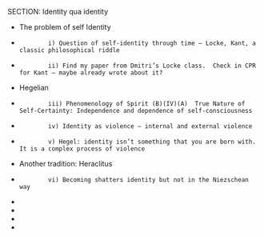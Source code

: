 SECTION:  Identity qua identity
* The problem of self Identity
*             i) Question of self-identity through time – Locke, Kant, a classic philosophical riddle
*             ii) Find my paper from Dmitri’s Locke class.  Check in CPR for Kant – maybe already wrote about it?
* Hegelian
*             iii) Phenomenology of Spirit (B)(IV)(A)  True Nature of Self-Certainty: Independence and dependence of self-consciousness
*             iv) Identity as violence – internal and external violence
*             v) Hegel: identity isn’t something that you are born with. It is a complex process of violence
* Another tradition:  Heraclitus
*             vi) Becoming shatters identity but not in the Niezschean way
* 
* 
* 
* 